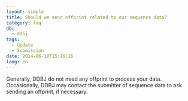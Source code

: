 ```yaml
---
layout: simple
title: Should we send offprint related to our sequence data?
category: faq
db:
  - ddbj
tags: 
  - Update
  - Submission
date: 2014-06-18T15:16:16
lang: en
---
```




<p>Generally, DDBJ do not need any offprint to process your data. <br>Occasionally, DDBJ may contact the submitter of sequence data to ask sending an offprint, if necessary. </p>